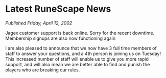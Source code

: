 # Latest RuneScape News
*Published Friday, April 12, 2002*

Jagex customer support is back online. Sorry for the recent downtime. Membership signups are also now functioning again

I am also pleased to announce that we now have 3 full time members of staff to answer your questions, and a 4th person is joining us on Tuesday! This increased number of staff will enable us to give you more rapid support, and will also mean we are better able to find and punish the players who are breaking our rules.
